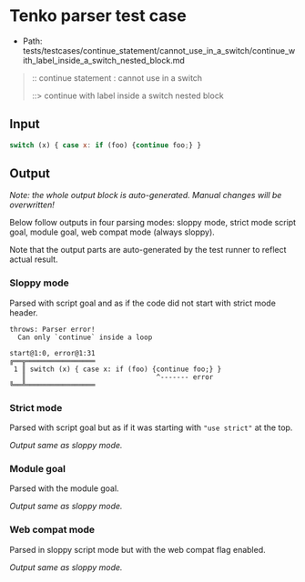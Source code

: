 # Tenko parser test case

- Path: tests/testcases/continue_statement/cannot_use_in_a_switch/continue_with_label_inside_a_switch_nested_block.md

> :: continue statement : cannot use in a switch
>
> ::> continue with label inside a switch nested block

## Input

`````js
switch (x) { case x: if (foo) {continue foo;} }
`````

## Output

_Note: the whole output block is auto-generated. Manual changes will be overwritten!_

Below follow outputs in four parsing modes: sloppy mode, strict mode script goal, module goal, web compat mode (always sloppy).

Note that the output parts are auto-generated by the test runner to reflect actual result.

### Sloppy mode

Parsed with script goal and as if the code did not start with strict mode header.

`````
throws: Parser error!
  Can only `continue` inside a loop

start@1:0, error@1:31
╔══╦═════════════════
 1 ║ switch (x) { case x: if (foo) {continue foo;} }
   ║                                ^------- error
╚══╩═════════════════

`````

### Strict mode

Parsed with script goal but as if it was starting with `"use strict"` at the top.

_Output same as sloppy mode._

### Module goal

Parsed with the module goal.

_Output same as sloppy mode._

### Web compat mode

Parsed in sloppy script mode but with the web compat flag enabled.

_Output same as sloppy mode._
